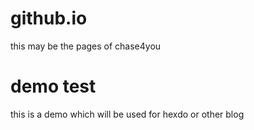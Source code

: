 # github.io
this may be the pages of chase4you

# demo test
this is a demo which will be used for hexdo or other blog
